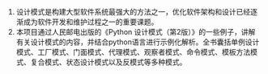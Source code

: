 1. 设计模式是构建大型软件系统最强大的方法之一，优化软件架构和设计已经逐渐成为软件开发和维护过程之一的重要课题。
2. 本项目通过人民邮电出版的《Python 设计模式（第2版）》的一些例子，讲解有关设计模式的内容，并结合python语言进行示例化解析。全书囊括单例设计模式、工厂模式、门面模式、代理模式、观察者模式、命令模式、模板方法模式、复合模式、状态设计模式以及反模式等多种模式。
